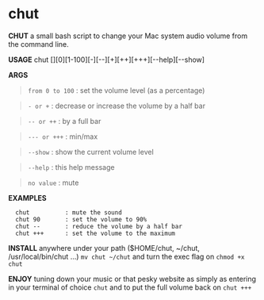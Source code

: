 # chut
**CHUT**  a small bash script to change your Mac system audio volume from the command line. 

**USAGE** chut [][0][1-100][-][--][+][++][+++][--help][--show]

**ARGS**

>  `from 0 to 100` : set the volume level (as a percentage)

>  `- or +`        : decrease or increase the volume by a half bar

>  `-- or ++`      : by a full bar

>  `--- or +++`    : min/max

>  `--show`        : show the current volume level

>  `--help`        : this help message

>  `no value` 		 : mute


**EXAMPLES**
```  
  chut          : mute the sound
  chut 90       : set the volume to 90%
  chut --       : reduce the volume by a half bar
  chut +++      : set the volume to the maximum
```

**INSTALL** anywhere under your path ($HOME/chut, ~/chut, /usr/local/bin/chut ...) ```mv chut ~/chut```
and turn the exec flag on ```chmod +x chut```

**ENJOY** tuning down your music or that pesky website as simply as entering in your terminal of choice ```chut```
and to put the full volume back on ```chut +++```

